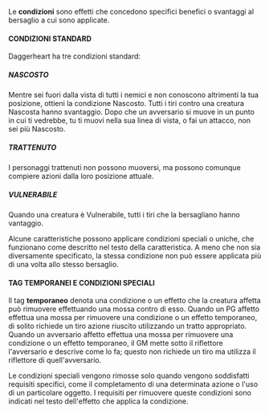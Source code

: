 Le **condizioni** sono effetti che concedono specifici benefici o svantaggi al bersaglio a cui sono applicate.

#### CONDIZIONI STANDARD  
Daggerheart ha tre condizioni standard:

##### NASCOSTO  
Mentre sei fuori dalla vista di tutti i nemici e non conoscono altrimenti la tua posizione, ottieni la condizione Nascosto. Tutti i tiri contro una creatura Nascosta hanno svantaggio. Dopo che un avversario si muove in un punto in cui ti vedrebbe, tu ti muovi nella sua linea di vista, o fai un attacco, non sei più Nascosto.

##### TRATTENUTO 
I personaggi trattenuti non possono muoversi, ma possono comunque compiere azioni dalla loro posizione attuale.

##### VULNERABILE  
Quando una creatura è Vulnerabile, tutti i tiri che la bersagliano hanno vantaggio.

Alcune caratteristiche possono applicare condizioni speciali o uniche, che funzionano come descritto nel testo della caratteristica. A meno che non sia diversamente specificato, la stessa condizione non può essere applicata più di una volta allo stesso bersaglio.

#### TAG TEMPORANEI E CONDIZIONI SPECIALI  
Il tag **temporaneo** denota una condizione o un effetto che la creatura affetta può rimuovere effettuando una mossa contro di esso. Quando un PG affetto effettua una mossa per rimuovere una condizione o un effetto temporaneo, di solito richiede un tiro azione riuscito utilizzando un tratto appropriato. Quando un avversario affetto effettua una mossa per rimuovere una condizione o un effetto temporaneo, il GM mette sotto il riflettore l'avversario e descrive come lo fa; questo non richiede un tiro ma utilizza il riflettore di quell'avversario.

Le condizioni speciali vengono rimosse solo quando vengono soddisfatti requisiti specifici, come il completamento di una determinata azione o l'uso di un particolare oggetto. I requisiti per rimuovere queste condizioni sono indicati nel testo dell'effetto che applica la condizione.